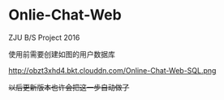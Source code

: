 # Onlie-Chat-Web
ZJU B/S Project 2016

使用前需要创建如图的用户数据库

http://obzt3xhd4.bkt.clouddn.com/Online-Chat-Web-SQL.png

~~以后更新版本也许会把这一步自动做了~~
